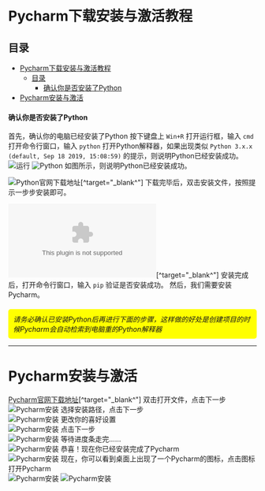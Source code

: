 # Pycharm下载安装与激活教程
## 目录
- [Pycharm下载安装与激活教程](#pycharm下载安装与激活教程)
  - [目录](#目录)
      - [确认你是否安装了Python](#确认你是否安装了python)
- [Pycharm安装与激活](#pycharm安装与激活)


#### 确认你是否安装了Python
首先，确认你的电脑已经安装了Python
按下键盘上 `Win+R` 打开运行框，输入 `cmd` 打开命令行窗口，输入 `python` 打开Python解释器，如果出现类似 `Python 3.x.x (default, Sep 18 2019, 15:08:59)` 的提示，则说明Python已经安装成功。
![运行](https://raw.githubusercontent.com/Loake/Blog/main/pic/winr.png)
![Python](https://raw.githubusercontent.com/Loake/Blog/main/pic/cmd.png)
如图所示，则说明Python已经安装成功。

![Python官网下载地址](https://www.python.org/downloads/)[^target="_blank^"]
下载完毕后，双击安装文件，按照提示一步步安装即可。

![点我下载Python 3.12.3安装包](https://www.python.org/ftp/python/3.12.3/python-3.12.3-amd64.exe)[^target="_blank^"]
安装完成后，打开命令行窗口，输入 `pip` 验证是否安装成功。
然后，我们需要安装Pycharm。

<div style="background-color: yellow; padding: 10px; border-radius: 5px; margin-top: 20px; font-style: italic">请务必确认已安装Python后再进行下面的步骤，这样做的好处是创建项目的时候Pycharm会自动检索到电脑重的Python解释器</div>
<hr>

# Pycharm安装与激活
[Pycharm官网下载地址](https://www.jetbrains.com/pycharm/download/#section=windows)[^target="_blank^"]
双击打开文件，点击下一步<br>
![Pycharm安装](https://raw.githubusercontent.com/Loake/Blog/main/pic/Pycham/step1.png)
选择安装路径，点击下一步<br>
![Pycharm安装](https://raw.githubusercontent.com/Loake/Blog/main/pic/Pycham/step2.png)
更改你的喜好设置<br>
![Pycharm安装](https://raw.githubusercontent.com/Loake/Blog/main/pic/Pycham/step3.png)
点击下一步<br>
![Pycharm安装](https://raw.githubusercontent.com/Loake/Blog/main/pic/Pycham/step4.png)
等待进度条走完……<br>
![Pycharm安装](https://raw.githubusercontent.com/Loake/Blog/main/pic/Pycham/step5.png)
恭喜！现在你已经安装完成了Pycharm<br>
![Pycharm安装](https://raw.githubusercontent.com/Loake/Blog/main/pic/Pycham/done.png)
现在，你可以看到桌面上出现了一个Pycharm的图标，点击图标打开Pycharm<br>
![Pycharm安装](https://raw.githubusercontent.com/Loake/Blog/main/pic/Pycham/icon.png)
![Pycharm安装](https://raw.githubusercontent.com/Loake/Blog/main/pic/Pycham/welcome.png)


